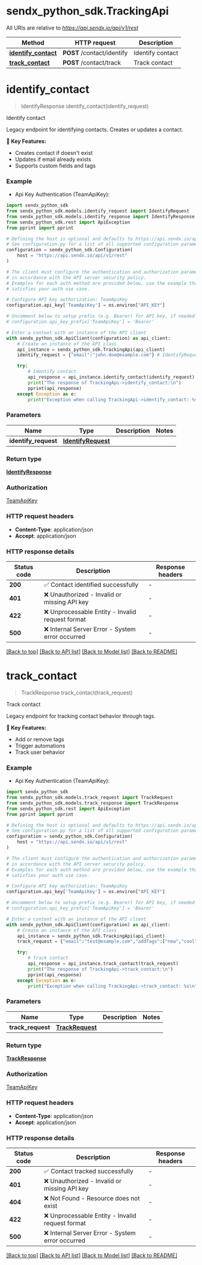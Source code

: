 # sendx_python_sdk.TrackingApi

All URIs are relative to *https://api.sendx.io/api/v1/rest*

Method | HTTP request | Description
------------- | ------------- | -------------
[**identify_contact**](TrackingApi.md#identify_contact) | **POST** /contact/identify | Identify contact
[**track_contact**](TrackingApi.md#track_contact) | **POST** /contact/track | Track contact


# **identify_contact**
> IdentifyResponse identify_contact(identify_request)

Identify contact

Legacy endpoint for identifying contacts. Creates or updates a contact.


**🎯 Key Features:**
- Creates contact if doesn't exist
- Updates if email already exists
- Supports custom fields and tags


### Example

* Api Key Authentication (TeamApiKey):

```python
import sendx_python_sdk
from sendx_python_sdk.models.identify_request import IdentifyRequest
from sendx_python_sdk.models.identify_response import IdentifyResponse
from sendx_python_sdk.rest import ApiException
from pprint import pprint

# Defining the host is optional and defaults to https://api.sendx.io/api/v1/rest
# See configuration.py for a list of all supported configuration parameters.
configuration = sendx_python_sdk.Configuration(
    host = "https://api.sendx.io/api/v1/rest"
)

# The client must configure the authentication and authorization parameters
# in accordance with the API server security policy.
# Examples for each auth method are provided below, use the example that
# satisfies your auth use case.

# Configure API key authorization: TeamApiKey
configuration.api_key['TeamApiKey'] = os.environ["API_KEY"]

# Uncomment below to setup prefix (e.g. Bearer) for API key, if needed
# configuration.api_key_prefix['TeamApiKey'] = 'Bearer'

# Enter a context with an instance of the API client
with sendx_python_sdk.ApiClient(configuration) as api_client:
    # Create an instance of the API class
    api_instance = sendx_python_sdk.TrackingApi(api_client)
    identify_request = {"email":"john.doe@example.com"} # IdentifyRequest | 

    try:
        # Identify contact
        api_response = api_instance.identify_contact(identify_request)
        print("The response of TrackingApi->identify_contact:\n")
        pprint(api_response)
    except Exception as e:
        print("Exception when calling TrackingApi->identify_contact: %s\n" % e)
```



### Parameters


Name | Type | Description  | Notes
------------- | ------------- | ------------- | -------------
 **identify_request** | [**IdentifyRequest**](IdentifyRequest.md)|  | 

### Return type

[**IdentifyResponse**](IdentifyResponse.md)

### Authorization

[TeamApiKey](../README.md#TeamApiKey)

### HTTP request headers

 - **Content-Type**: application/json
 - **Accept**: application/json

### HTTP response details

| Status code | Description | Response headers |
|-------------|-------------|------------------|
**200** | ✅ Contact identified successfully |  -  |
**401** | ❌ Unauthorized - Invalid or missing API key |  -  |
**422** | ❌ Unprocessable Entity - Invalid request format |  -  |
**500** | ❌ Internal Server Error - System error occurred |  -  |

[[Back to top]](#) [[Back to API list]](../README.md#documentation-for-api-endpoints) [[Back to Model list]](../README.md#documentation-for-models) [[Back to README]](../README.md)

# **track_contact**
> TrackResponse track_contact(track_request)

Track contact

Legacy endpoint for tracking contact behavior through tags.


**🎯 Key Features:**
- Add or remove tags
- Trigger automations
- Track user behavior


### Example

* Api Key Authentication (TeamApiKey):

```python
import sendx_python_sdk
from sendx_python_sdk.models.track_request import TrackRequest
from sendx_python_sdk.models.track_response import TrackResponse
from sendx_python_sdk.rest import ApiException
from pprint import pprint

# Defining the host is optional and defaults to https://api.sendx.io/api/v1/rest
# See configuration.py for a list of all supported configuration parameters.
configuration = sendx_python_sdk.Configuration(
    host = "https://api.sendx.io/api/v1/rest"
)

# The client must configure the authentication and authorization parameters
# in accordance with the API server security policy.
# Examples for each auth method are provided below, use the example that
# satisfies your auth use case.

# Configure API key authorization: TeamApiKey
configuration.api_key['TeamApiKey'] = os.environ["API_KEY"]

# Uncomment below to setup prefix (e.g. Bearer) for API key, if needed
# configuration.api_key_prefix['TeamApiKey'] = 'Bearer'

# Enter a context with an instance of the API client
with sendx_python_sdk.ApiClient(configuration) as api_client:
    # Create an instance of the API class
    api_instance = sendx_python_sdk.TrackingApi(api_client)
    track_request = {"email":"test@example.com","addTags":["new","cool"],"removeTags":["old","bad"]} # TrackRequest | 

    try:
        # Track contact
        api_response = api_instance.track_contact(track_request)
        print("The response of TrackingApi->track_contact:\n")
        pprint(api_response)
    except Exception as e:
        print("Exception when calling TrackingApi->track_contact: %s\n" % e)
```



### Parameters


Name | Type | Description  | Notes
------------- | ------------- | ------------- | -------------
 **track_request** | [**TrackRequest**](TrackRequest.md)|  | 

### Return type

[**TrackResponse**](TrackResponse.md)

### Authorization

[TeamApiKey](../README.md#TeamApiKey)

### HTTP request headers

 - **Content-Type**: application/json
 - **Accept**: application/json

### HTTP response details

| Status code | Description | Response headers |
|-------------|-------------|------------------|
**200** | ✅ Contact tracked successfully |  -  |
**401** | ❌ Unauthorized - Invalid or missing API key |  -  |
**404** | ❌ Not Found - Resource does not exist |  -  |
**422** | ❌ Unprocessable Entity - Invalid request format |  -  |
**500** | ❌ Internal Server Error - System error occurred |  -  |

[[Back to top]](#) [[Back to API list]](../README.md#documentation-for-api-endpoints) [[Back to Model list]](../README.md#documentation-for-models) [[Back to README]](../README.md)

